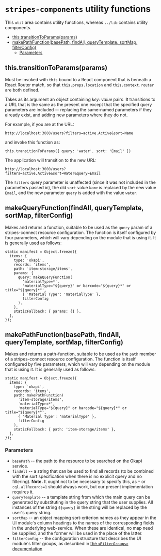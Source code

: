 # `stripes-components` utility functions

This `util` area contains utility functions, whereas `../lib` contains utility components.

<!-- ../../okapi/doc/md2toc -l 2 README.md -->
* [this.transitionToParams(params)](#thistransitiontoparamsparams)
* [makePathFunction(basePath, findAll, queryTemplate, sortMap, filterConfig)](#makepathfunctionbasepath-findall-querytemplate-sortmap-filterconfig)
    * [Parameters](#parameters)


## this.transitionToParams(params)

Must be invoked with `this` bound to a React component that is beneath a React Router match, so that `this.props.location` and `this.context.router` are both defined.

Takes as its argument an object containing _key_: _value_ pairs. It transitions to a URL that is the same as the present one except that the specified query parameters are included -- replacing the same-named parameters if they already exist, and adding new parameters where they do not.

For example, if you are at the URL:
```
http://localhost:3000/users?filters=active.Active&sort=Name
```
and invoke this function as:
```
this.transitionToParams({ query: 'water', sort: 'Email' })
```
The application will transition to the new URL:
```
http://localhost:3000/users?filters=active.Active&sort=Water&query=Email
```
The `filters` query parameter is unaffected (since it was not included in the parameters passed in), the old `sort` value `Name` is replaced by the new value `Email`, and the new parameter `query` is added with the value `water`.

## makeQueryFunction(findAll, queryTemplate, sortMap, filterConfig)

Makes and returns a function, suitable to be used as the `query` param of a stripes-connect resource configuration. The function is itself configured by four parameters, which will vary depending on the module that is using it. It is generally used as follows:
```
static manifest = Object.freeze({
  items: {
    type: 'okapi',
    records: 'items',
    path: 'item-storage/items',
    params: {
      query: makeQueryFunction(
        'materialType=*',
        'materialType="${query}" or barcode="${query}*" or title="${query}*"',
        { 'Material Type': 'materialType' },
        filterConfig
      ),
    },
    staticFallback: { params: {} },
  },
});
```

## makePathFunction(basePath, findAll, queryTemplate, sortMap, filterConfig)

Makes and returns a path-function, suitable to be used as the `path` member of a stripes-connect resource configuration. The function is itself configured by five parameters, which will vary depending on the module that is using it. It is generally used as follows:
```
static manifest = Object.freeze({
  items: {
    type: 'okapi',
    records: 'items',
    path: makePathFunction(
      'item-storage/items',
      'materialType=*',
      'materialType="${query}" or barcode="${query}*" or title="${query}*"',
      { 'Material Type': 'materialType' },
      filterConfig
    ),
    staticFallback: { path: 'item-storage/items' },
  },
});

```
### Parameters

* `basePath` -- the path to the resource to be searched on the Okapi service.
* `findAll` -- a string that can be used to find all records (to be combined with the sort specification when there is no explicit query and no filtering). **Note.** It ought not to be necessary to specify this, as `*` or `cql.allRecords=1` should always work, but our present implementation requires it.
* `queryTemplate` -- a template string from which the main query can be generated by substituting in the query string that the user supplies. All instances of the string `${query}` in the string will be replaced by the user's query string.
* `sortMap` -- an object mapping sort-criterion names as they appear in the UI module's column headings to the names of the corresponding fields in the underlying web-service. When these are identical, no map need be supplied, and the former will be used in the place of the latter.
* `filterConfig` -- the configuration structure that describes the UI module's filter groups, as described in [the `<FilterGroups>` documentation](../lib/FilterGroups/readme.md)

